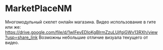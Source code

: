 # MarketPlaceNM
Многомодульный скелет онлайн магазина.
Видео использование в гите или же: https://drive.google.com/file/d/1wIFevEDloKgBlrmZzuLUjfgiGWv13RXh/view?usp=share_link
Возможны небольшие отличие визуала текущего от видео.




